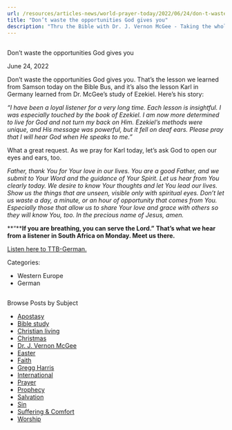 ```yaml
---
url: /resources/articles-news/world-prayer-today/2022/06/24/don-t-waste-the-opportunities-god-gives-you
title: "Don’t waste the opportunities God gives you"
description: "Thru the Bible with Dr. J. Vernon McGee - Taking the whole Word to the whole world"
---
```







## 
 Don’t waste the opportunities God gives you


June 24, 2022
![]()




Don’t waste the opportunities God gives you. That’s the lesson we learned from Samson today on the Bible Bus, and it’s also the lesson Karl in Germany learned from Dr. McGee’s study of Ezekiel. Here’s his story:

*“I have been a loyal listener for a very long time. Each lesson is insightful. I was especially touched by the book of Ezekiel. I am now more determined to live for God and not turn my back on Him. Ezekiel’s methods were unique, and His message was powerful, but it fell on deaf ears. Please pray that I will hear God when He speaks to me.”*

What a great request. As we pray for Karl today, let’s ask God to open our eyes and ears, too.

*Father, thank You for Your love in our lives. You are a good Father, and we submit to Your Word and the guidance of Your Spirit. Let us hear from You clearly today. We desire to know Your thoughts and let You lead our lives. Show us the things that are unseen, visible only with spiritual eyes. Don’t let us waste a day, a minute, or an hour of opportunity that comes from You. Especially those that allow us to share Your love and grace with others so they will know You, too. In the precious name of Jesus, amen.*

**“****If you are breathing, you can serve the Lord.”** **That’s what we hear from a listener in South Africa on Monday. Meet us there.**

[Listen here to TTB-German.](https://ttb.twr.org/home/day,0423/language,DEU)



Categories: 


* Western Europe
* German









## 
 Browse Posts by Subject


* [Apostasy](/resources/articles-news/-in-tags/tags/Apostasy)
* [Bible study](/resources/articles-news/-in-tags/tags/Bible-study)
* [Christian living](/resources/articles-news/-in-tags/tags/Christian-living)
* [Christmas](/resources/articles-news/-in-tags/tags/Christmas)
* [Dr. J. Vernon McGee](/resources/articles-news/-in-tags/tags/Dr-J-Vernon-McGee)
* [Easter](/resources/articles-news/-in-tags/tags/easter)
* [Faith](/resources/articles-news/-in-tags/tags/Faith)
* [Gregg Harris](/resources/articles-news/-in-tags/tags/Gregg-Harris)
* [International](/resources/articles-news/-in-tags/tags/International)
* [Prayer](/resources/articles-news/-in-tags/tags/prayer)
* [Prophecy](/resources/articles-news/-in-tags/tags/Prophecy)
* [Salvation](/resources/articles-news/-in-tags/tags/Salvation)
* [Sin](/resources/articles-news/-in-tags/tags/sin)
* [Suffering & Comfort](/resources/articles-news/-in-tags/tags/Suffering-Comfort)
* [Worship](/resources/articles-news/-in-tags/tags/worship)






